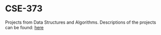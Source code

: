 # CSE-373
Projects from Data Structures and Algorithms.
Descriptions of the projects can be found: [here](https://courses.cs.washington.edu/courses/cse373/20au/projects/)
